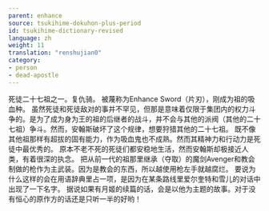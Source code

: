 ```yaml
---
parent: enhance
source: tsukihime-dokuhon-plus-period
id: tsukihime-dictionary-revised
language: zh
weight: 11
translation: "renshujian0"
category:
- person
- dead-apostle
---
```


死徒二十七祖之一。复仇骑。
被蔑称为Enhance Sword（片刃），刚成为祖的吸血种。
虽然死徒和死徒敌对的事并不罕见，但那是意味着仅限于集团内的权力斗争的。是为了成为身为王的祖的后继者的战斗，并不会与其他的派阀（其他的二十七祖）争斗。然而，安翰斯破坏了这个规律，想要狩猎其他的二十七祖。
既不像其他祖那样有超拔的固有能力，作为吸血鬼也不成熟。然而其精神力和行动力是死徒中最优秀的。
原本不老不死的死徒们都安稳地生活，然而安翰斯却极接近人类，有着很深的执念。
把从前一代的祖那里继承（夺取）的魔剑Avenger和教会制做的枪作为主武装。因为是教会的东西，所以越使用枪左手就越腐烂。
要说为什么这样的会在用语辞典里占一项，是因为在某条路线里爱尔奎特和雪儿的对话中出现了一下名字。
据说如果有月姬的续篇的话，会是以他为主题的故事。对于没有恒心的原作方的话还是只听一半的好哟！
